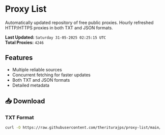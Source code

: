 # Proxy List

Automatically updated repository of free public proxies. Hourly refreshed HTTP/HTTPS proxies in both TXT and JSON formats.

**Last Updated:** `Saturday 31-05-2025 02:25:15 UTC`  
**Total Proxies:** `4246`

## Features
- Multiple reliable sources
- Concurrent fetching for faster updates
- Both TXT and JSON formats
- Detailed metadata

## 📥 Download

### TXT Format
```bash
curl -O https://raw.githubusercontent.com/theriturajps/proxy-list/main/proxies.txt